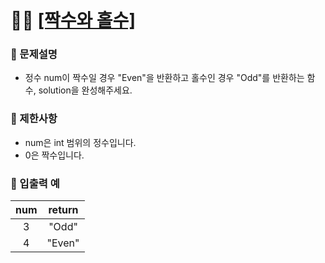 # ✍🏻 <a href = "https://programmers.co.kr/learn/courses/30/lessons/12937" target=_blank >[짝수와 홀수]</a>

### 📖 문제설명

- 정수 num이 짝수일 경우 "Even"을 반환하고 홀수인 경우 "Odd"를 반환하는 함수, solution을 완성해주세요.

### 📖 제한사항

- num은 int 범위의 정수입니다.
- 0은 짝수입니다.

### 📖 입출력 예

| num | return |
| :-: | :----: |
|  3  | "Odd"  |
|  4  | "Even" |
